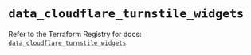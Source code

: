 # `data_cloudflare_turnstile_widgets`

Refer to the Terraform Registry for docs: [`data_cloudflare_turnstile_widgets`](https://registry.terraform.io/providers/cloudflare/cloudflare/5.8.2/docs/data-sources/turnstile_widgets).
